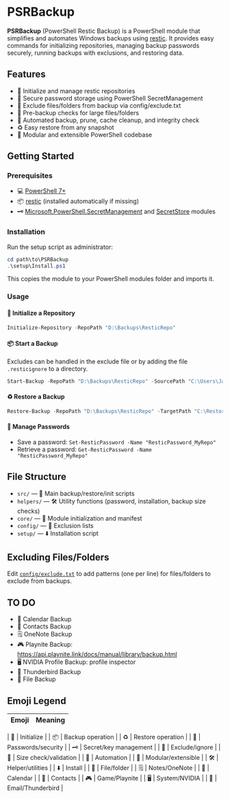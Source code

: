 # PSRBackup

**PSRBackup** (PowerShell Restic Backup) is a PowerShell module that simplifies and automates Windows backups using [restic](https://restic.net/). It provides easy commands for initializing repositories, managing backup passwords securely, running backups with exclusions, and restoring data.

## Features

- 🚀 Initialize and manage restic repositories
- 🔐 Secure password storage using PowerShell SecretManagement
- 🚫 Exclude files/folders from backup via config/exclude.txt
- 📏 Pre-backup checks for large files/folders
- 🤖 Automated backup, prune, cache cleanup, and integrity check
- ♻️ Easy restore from any snapshot
- 🧩 Modular and extensible PowerShell codebase

## Getting Started

### Prerequisites

- 💻 [PowerShell 7+](https://github.com/PowerShell/PowerShell)
- 📦 [restic](https://restic.net/) (installed automatically if missing)
- 🗝️ [Microsoft.PowerShell.SecretManagement](https://www.powershellgallery.com/packages/Microsoft.PowerShell.SecretManagement) and [SecretStore](https://www.powershellgallery.com/packages/Microsoft.PowerShell.SecretStore) modules

### Installation

Run the setup script as administrator:

```powershell
cd path\to\PSRBackup
.\setup\Install.ps1
```

This copies the module to your PowerShell modules folder and imports it.

### Usage

#### 🚀 Initialize a Repository

```powershell
Initialize-Repository -RepoPath "D:\Backups\ResticRepo"
```

#### 📦 Start a Backup
Excludes can be handled in the exclude file or by adding the file `.resticignore` to a directory.

```powershell
Start-Backup -RepoPath "D:\Backups\ResticRepo" -SourcePath "C:\Users\Jax\Documents" -ExcludeFile "config\exclude.txt"
```

#### ♻️ Restore a Backup

```powershell
Restore-Backup -RepoPath "D:\Backups\ResticRepo" -TargetPath "C:\Restore"
```

#### 🔐 Manage Passwords

- Save a password: `Set-ResticPassword -Name "ResticPassword_MyRepo"`
- Retrieve a password: `Get-ResticPassword -Name "ResticPassword_MyRepo"`

## File Structure

- `src/` — 📁 Main backup/restore/init scripts
- `helpers/` — 🛠️ Utility functions (password, installation, backup size checks)
- `core/` — 🧩 Module initialization and manifest
- `config/` — 🚫 Exclusion lists
- `setup/` — ⬇️ Installation script

## Excluding Files/Folders

Edit [`config/exclude.txt`](config/exclude.txt) to add patterns (one per line) for files/folders to exclude from backups.

## TO DO

- 📅 Calendar Backup
- 👥 Contacts Backup
- 🗒️ OneNote Backup
- 🎮 Playnite Backup: https://api.playnite.link/docs/manual/library/backup.html
- 🖥️ NVIDIA Profile Backup: profile inspector
- 📨 Thunderbird Backup
- 📂 File Backup

## Emoji Legend

| Emoji | Meaning                              |
|-------|--------------------------------------|

| 🚀    | Initialize                     |
| 📦    | Backup operation                     |
| ♻️    | Restore operation                    |
| 🔐    | Passwords/security                   |
| 🗝️    | Secret/key management                |
| 🚫    | Exclude/ignore                       |
| 📏    | Size check/validation                |
| 🤖    | Automation                           |
| 🧩    | Modular/extensible                   |
| 🛠️    | Helper/utilities                     |
| ⬇️    | Install                              |
| 📁    | File/folder                          |
| 🗒️    | Notes/OneNote                        |
| 📅    | Calendar                             |
| 👥    | Contacts                             |
| 🎮    | Game/Playnite                        |
| 🖥️    | System/NVIDIA                        |
| 📨    | Email/Thunderbird                    |

